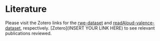 # Literature

Please visit the Zotero links for the [rwe-dataset](https://www.zotero.org/groups/2934532/ndc_lab/collections/PHMKNM46) and [readAloud-valence-dataset](https://www.zotero.org/groups/2934532/ndc_lab/collections/ISXJBN3T), respectively. [Zotero](INSERT YOUR LINK HERE) to see relevant publications reviewed.